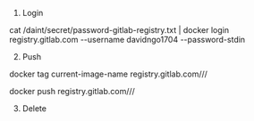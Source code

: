 
1. Login

cat /daint/secret/password-gitlab-registry.txt | docker login registry.gitlab.com --username davidngo1704 --password-stdin

2. Push

docker tag current-image-name registry.gitlab.com/<namespace>/<project>/<image>

docker push registry.gitlab.com/<namespace>/<project>/<image>

3. Delete


